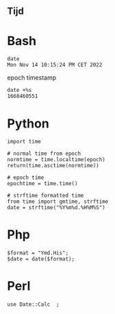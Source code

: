## Tijd

# Bash

    date 
    Mon Nov 14 10:15:24 PM CET 2022

epoch timestamp

    date +%s
    1668460551

# Python

    import time
    
    # normal time from epoch
    normtime = time.localtime(epoch)
    return(time.asctime(normtime)) 

    # epoch time
    epochtime = time.time()
    
    # strftime formatted time
    from time import gmtime, strftime
    date = strftime("%Y%m%d.%H%M%S")


# Php

    $format = "Ymd.His";
    $date = date($format); 


# Perl

    use Date::Calc  ;   
